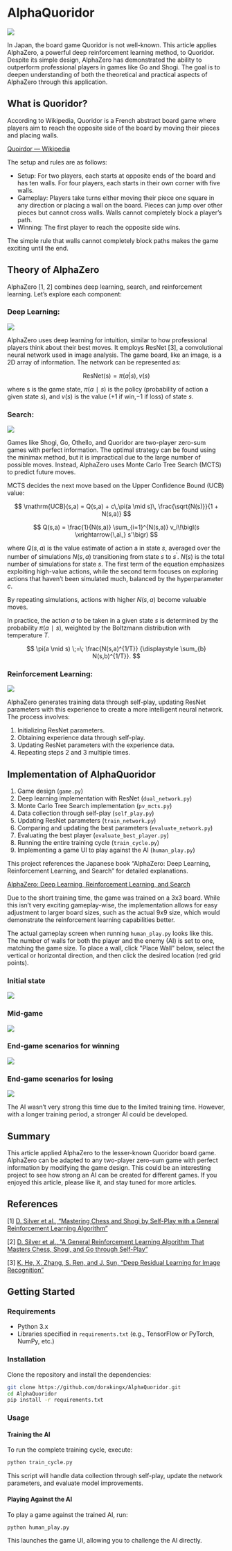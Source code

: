 # AlphaQuoridor

![](./images/quoridor.png)

In Japan, the board game Quoridor is not well-known. This article applies AlphaZero, a powerful deep reinforcement learning method, to Quoridor. Despite its simple design, AlphaZero has demonstrated the ability to outperform professional players in games like Go and Shogi. The goal is to deepen understanding of both the theoretical and practical aspects of AlphaZero through this application.

## What is Quoridor?
According to Wikipedia, Quoridor is a French abstract board game where players aim to reach the opposite side of the board by moving their pieces and placing walls.

[Quoirdor — Wikipedia](https://en.wikipedia.org/wiki/Quoridor)  

The setup and rules are as follows:

- Setup: For two players, each starts at opposite ends of the board and has ten walls. For four players, each starts in their own corner with five walls.
- Gameplay: Players take turns either moving their piece one square in any direction or placing a wall on the board. Pieces can jump over other pieces but cannot cross walls. Walls cannot completely block a player’s path.
- Winning: The first player to reach the opposite side wins.
  
The simple rule that walls cannot completely block paths makes the game exciting until the end.

## Theory of AlphaZero
AlphaZero [1, 2] combines deep learning, search, and reinforcement learning. Let’s explore each component:

### Deep Learning:
![](./images/deep_learning.png)

AlphaZero uses deep learning for intuition, similar to how professional players think about their best moves. It employs ResNet [3], a convolutional neural network used in image analysis. The game board, like an image, is a 2D array of information. The network can be represented as:

$$
\mathrm{ResNet(s)} = \pi(a|s), v(s)
$$

where s is the game state, $\pi(a∣s)$ is the policy (probability of action a given state $s$), and $v(s)$ is the value ($+1$ if win,$-1$ if loss) of state $s$.

### Search:

![](./images/mcts.png)

Games like Shogi, Go, Othello, and Quoridor are two-player zero-sum games with perfect information. The optimal strategy can be found using the minimax method, but it is impractical due to the large number of possible moves. Instead, AlphaZero uses Monte Carlo Tree Search (MCTS) to predict future moves.

MCTS decides the next move based on the Upper Confidence Bound (UCB) value:

$$
\mathrm{UCB}(s,a) = Q(s,a) + c\,\pi(a \mid s)\, \frac{\sqrt{N(s)}}{1 + N(s,a)}
$$

$$
Q(s,a) = \frac{1}{N(s,a)} \sum_{i=1}^{N(s,a)} v_i\!\bigl(s \xrightarrow{\,a\,} s'\bigr)
$$


where $Q(s,a)$ is the value estimate of action a in state $s$, averaged over the number of simulations $N(s,a)$ transitioning from state $s$ to $s^\prime$. $N(s)$ is the total number of simulations for state $s$. The first term of the equation emphasizes exploiting high-value actions, while the second term focuses on exploring actions that haven’t been simulated much, balanced by the hyperparameter $c$.

By repeating simulations, actions with higher $N(s,a)$ become valuable moves.

In practice, the action $a$ to be taken in a given state $s$ is determined by the probability $\pi(a∣s)$, weighted by the Boltzmann distribution with temperature $T$.

$$
\pi(a \mid s) \;=\; \frac{N(s,a)^{1/T}} {\displaystyle \sum_{b} N(s,b)^{1/T}}.
$$

### Reinforcement Learning:

![](./images/reinforcement_learning.png)

AlphaZero generates training data through self-play, updating ResNet parameters with this experience to create a more intelligent neural network. The process involves:

1. Initializing ResNet parameters.
2. Obtaining experience data through self-play.
3. Updating ResNet parameters with the experience data.
4. Repeating steps 2 and 3 multiple times.


## Implementation of AlphaQuoridor
1. Game design (`game.py`)
2. Deep learning implementation with ResNet (`dual_network.py`)
3. Monte Carlo Tree Search implementation (`pv_mcts.py`)
4. Data collection through self-play (`self_play.py`)
5. Updating ResNet parameters (`train_network.py`)
6. Comparing and updating the best parameters (`evaluate_network.py`)
7. Evaluating the best player (`evaluate_best_player.py`)
8. Running the entire training cycle (`train_cycle.py`)
9. Implementing a game UI to play against the AI (`human_play.py`)

This project references the Japanese book “AlphaZero: Deep Learning, Reinforcement Learning, and Search” for detailed explanations.

[AlphaZero: Deep Learning, Reinforcement Learning, and Search](https://www.borndigital.co.jp/book/14383/)

Due to the short training time, the game was trained on a 3x3 board. While this isn’t very exciting gameplay-wise, the implementation allows for easy adjustment to larger board sizes, such as the actual 9x9 size, which would demonstrate the reinforcement learning capabilities better.

The actual gameplay screen when running `human_play.py` looks like this. The number of walls for both the player and the enemy (AI) is set to one, matching the game size. To place a wall, click "Place Wall" below, select the vertical or horizontal direction, and then click the desired location (red grid points).

### Initial state
![](./images/initial_state.png)

### Mid-game
![](./images/midgame.png)

### End-game scenarios for winning
![](./images/endgame_winning.png)

### End-game scenarios for losing
![](./images/endgame_losing.png)

The AI wasn’t very strong this time due to the limited training time. However, with a longer training period, a stronger AI could be developed.


## Summary
This article applied AlphaZero to the lesser-known Quoridor board game. AlphaZero can be adapted to any two-player zero-sum game with perfect information by modifying the game design. This could be an interesting project to see how strong an AI can be created for different games. If you enjoyed this article, please like it, and stay tuned for more articles.


## References
[1] [D. Silver et al., “Mastering Chess and Shogi by Self-Play with a General Reinforcement Learning Algorithm”](https://arxiv.org/abs/1712.01815)

[2] [D. Silver et al., “A General Reinforcement Learning Algorithm That Masters Chess, Shogi, and Go through Self-Play”](https://www.science.org/doi/10.1126/science.aar6404)

[3] [K. He, X. Zhang, S. Ren, and J. Sun, “Deep Residual Learning for Image Recognition”](https://arxiv.org/abs/1512.03385)



## Getting Started

### Requirements

- Python 3.x
- Libraries specified in `requirements.txt` (e.g., TensorFlow or PyTorch, NumPy, etc.)

### Installation

Clone the repository and install the dependencies:

```bash
git clone https://github.com/dorakingx/AlphaQuoridor.git
cd AlphaQuoridor
pip install -r requirements.txt
```

### Usage

#### Training the AI

To run the complete training cycle, execute:

```bash
python train_cycle.py
```
This script will handle data collection through self-play, update the network parameters, and evaluate model improvements.

#### Playing Against the AI
To play a game against the trained AI, run:

```
python human_play.py
```
This launches the game UI, allowing you to challenge the AI directly.
